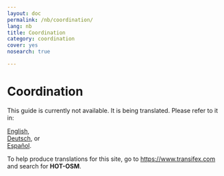```yaml
---
layout: doc
permalink: /nb/coordination/
lang: nb
title: Coordination
category: coordination
cover: yes
nosearch: true

---
```


Coordination
============

This guide is currently not available. It is being translated. Please refer to it in:  

[English](/en/coordination/),  
[Deutsch](/de/coordination/), or  
[Español](/es/coordination/).  

To help produce translations for this site, go to <https://www.transifex.com> and search for **HOT-OSM**.  



